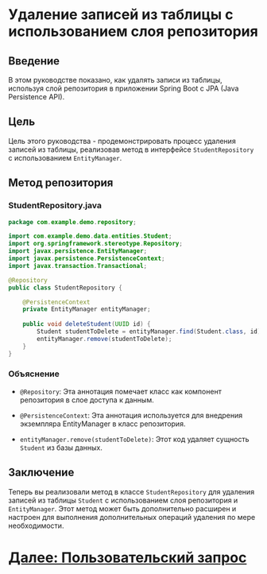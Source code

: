 # Удаление записей из таблицы с использованием слоя репозитория

## Введение

В этом руководстве показано, как удалять записи из таблицы, используя слой репозитория в приложении Spring Boot с JPA (Java Persistence API).

## Цель

Цель этого руководства - продемонстрировать процесс удаления записей из таблицы, реализовав метод в интерфейсе `StudentRepository` с использованием `EntityManager`.

## Метод репозитория

### StudentRepository.java

```java
package com.example.demo.repository;

import com.example.demo.data.entities.Student;
import org.springframework.stereotype.Repository;
import javax.persistence.EntityManager;
import javax.persistence.PersistenceContext;
import javax.transaction.Transactional;

@Repository
public class StudentRepository {

    @PersistenceContext
    private EntityManager entityManager;
    
    public void deleteStudent(UUID id) {
        Student studentToDelete = entityManager.find(Student.class, id);
        entityManager.remove(studentToDelete);
    }
}
```

### Объяснение

- `@Repository`: Эта аннотация помечает класс как компонент репозитория в слое доступа к данным.

- `@PersistenceContext`: Эта аннотация используется для внедрения экземпляра EntityManager в класс репозитория.

- `entityManager.remove(studentToDelete)`: Этот код удаляет сущность `Student` из базы данных.

## Заключение

Теперь вы реализовали метод в классе `StudentRepository` для удаления записей из таблицы `Student` с использованием слоя репозитория и `EntityManager`. Этот метод может быть дополнительно расширен и настроен для выполнения дополнительных операций удаления по мере необходимости.

# [Далее: Пользовательский запрос](query.md)
